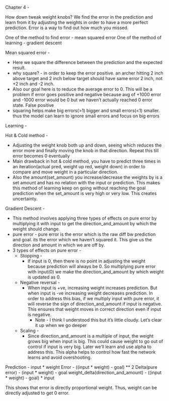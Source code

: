 Chapter 4 - 

How down tweak weight knobs? 
	We find the error in the prediction and learn from it by adjusting the weights in order to have a more perfect prediction. Error is a way to find out how much you missed.

One of the method to find error - mean squared error
One of the method of learning - gradient descent

Mean squared error - 
- Here we square the difference between the prediction and the expected result. 
- why square? - in order to keep the error positive. an archer hitting 2 inch above target and 2 inch below target should have same error 2 inch, not +2 inch and -2 inch. 
- Also our goal here is to reduce the average error to 0. This will be a problem if error goes positive and negative because avg of +1000 error and -1000 error would be 0 but we haven’t actually reached 0 error state. False positive
- squaring helps make big errors(>1) bigger and small errors(<1) smaller. thus the model can learn to ignore small errors and focus on big errors


Learning - 

Hot & Cold method - 
- Adjusting the weight knob both up and down, seeing which reduces the error more and finally moving the knob in that direction. Repeat this till error becomes 0 eventually
- Main drawback in hot & cold method, you have to predict three times in an iteration(actual pred, weight up red, weight down) in order to compare and move weight in a particular direction. 
- Also the amount(set_amount) you increase/decrease the weights by is a set amount and has no relation with the input or prediction. This makes this method of learning keep on going without reaching the goal prediction when the set_amount is very high or very low. This creates uncertainty.

Gradient Descent - 
- This method involves applying three types of effects on pure error by multiplying it with input to get the direction_and_amount by which the weight should change.
-  pure error - pure error is the error which is the raw diff bw prediction and goal. its the error which we haven’t squared it. This give us the direction and amount in which we are off by.
- 3 types of effects on pure error - 
    - Stopping -
        - If input is 0, then there is no point in adjusting the weight because prediction will always be 0. So multiplying pure error with input(0) we make the direction_and_amount by which weight is updated as 0.
    - Negative reversal -
        - When input is +ve, increasing weight increases prediction. But when input is -ve increasing weight decreases prediction. In order to address this bias, if we multiply input with pure error, it will reverse the sign of direction_and_amount if input is negative. This ensures that weight moves in correct direction even if input is negative. 
            - Note - I think I understood this but it’s little cloudy. Let’s clear it up when we go deeper
    - Scaling - 
        - Since direction_and_amount is a multiple of input, the weight grows big when input is big. This could cause weight to go out of control if input is very big. Later we’ll learn and use alpha to address this. This alpha helps to control how fast the network learns and avoid overshooting.

Prediction - input * weight
Error - ((input * weight) - goal) ** 2
Delta(pure error) - (input * weight) - goal
weight_delta(direction_and_amount) - ((input * weight) - goal) * input

This shows that error is directly proportional weight. Thus, weight can be directly adjusted to get 0 error. 
